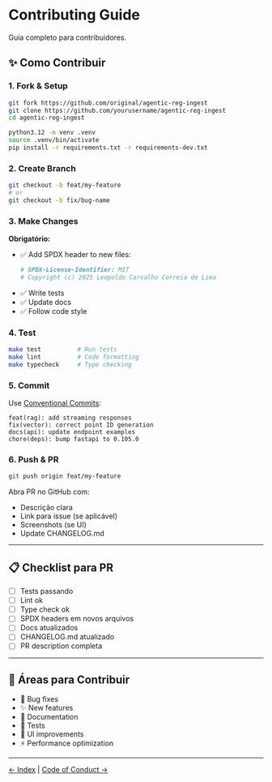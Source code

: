 <!-- SPDX-License-Identifier: MIT | (c) 2025 Leopoldo Carvalho Correia de Lima -->

# Contributing Guide

Guia completo para contribuidores.

## ✨ Como Contribuir

### 1. Fork & Setup
```bash
git fork https://github.com/original/agentic-reg-ingest
git clone https://github.com/yourusername/agentic-reg-ingest
cd agentic-reg-ingest

python3.12 -m venv .venv
source .venv/bin/activate
pip install -r requirements.txt -r requirements-dev.txt
```

### 2. Create Branch
```bash
git checkout -b feat/my-feature
# or
git checkout -b fix/bug-name
```

### 3. Make Changes

**Obrigatório:**
- ✅ Add SPDX header to new files:
  ```python
  # SPDX-License-Identifier: MIT
  # Copyright (c) 2025 Leopoldo Carvalho Correia de Lima
  ```
- ✅ Write tests
- ✅ Update docs
- ✅ Follow code style

### 4. Test
```bash
make test          # Run tests
make lint          # Code formatting
make typecheck     # Type checking
```

### 5. Commit

Use [Conventional Commits](https://www.conventionalcommits.org/):

```
feat(rag): add streaming responses
fix(vector): correct point ID generation
docs(api): update endpoint examples
chore(deps): bump fastapi to 0.105.0
```

### 6. Push & PR
```bash
git push origin feat/my-feature
```

Abra PR no GitHub com:
- Descrição clara
- Link para issue (se aplicável)
- Screenshots (se UI)
- Update CHANGELOG.md

---

## 📋 Checklist para PR

- [ ] Tests passando
- [ ] Lint ok
- [ ] Type check ok
- [ ] SPDX headers em novos arquivos
- [ ] Docs atualizados
- [ ] CHANGELOG.md atualizado
- [ ] PR description completa

---

## 🎯 Áreas para Contribuir

- 🐛 Bug fixes
- ✨ New features
- 📖 Documentation
- 🧪 Tests
- 🎨 UI improvements
- ⚡ Performance optimization

---

[← Index](../index.md) | [Code of Conduct →](CODE_OF_CONDUCT.md)

